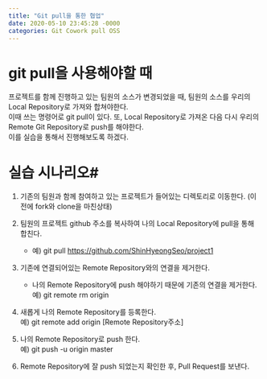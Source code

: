 ```yaml
---
title: "Git pull을 통한 협업"
date: 2020-05-10 23:45:28 -0000
categories: Git Cowork pull OSS
---
```







# git pull을 사용해야할 때 #
     
프로젝트를 함께 진행하고 있는 팀원의 소스가 변경되었을 때, 팀원의 소스를 우리의 Local Repository로 가져와 합쳐야한다.     
이때 쓰는 명령어로 git pull이 있다. 또, Local Repository로 가져온 다음 다시 우리의 Remote Git Repository로 push를 해야한다.     
이를 실습을 통해서 진행해보도록 하겠다.     
     
     
     
 # 실습 시나리오#
      
      
1. 기존의 팀원과 함께 참여하고 있는 프로젝트가 들어있는 디렉토리로 이동한다. (이전에 fork와 clone을 마친상태)    
     
2. 팀원의 프로젝트 github 주소를 복사하여 나의 Local Repository에 pull을 통해 합친다.   
     * 예) git pull https://github.com/ShinHyeongSeo/project1     
     
3. 기존에 연결되어있는 Remote Repository와의 연결을 제거한다.     
     * 나의 Remote Repository에 push 해야하기 때문에 기존의 연결을 제거한다.     
     예) git remote rm origin     
     
4. 새롭게 나의 Remote Repository를 등록한다.     
     예) git remote add origin [Remote Repository주소]     
     
5. 나의 Remote Repository로 push 한다.     
     예) git push -u origin master     
     
6. Remote Repository에 잘 push 되었는지 확인한 후, Pull Request를 보낸다.     
     
     
     
     
     
     
     
